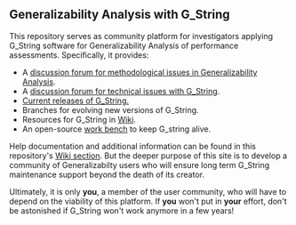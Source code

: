 ## Generalizability Analysis with G_String
This repository serves as community platform for investigators applying G_String software for Generalizability Analysis of performance assessments.
Specifically, it provides:
- A [discussion forum for methodological issues in Generalizability Analysis](../../discussions/1).
- A [discussion forum for technical issues with G_String](../../discussions/2).
- [Current releases of G_String.](../../../G_String/releases/tag/1.0.0)
- Branches for evolving new versions of G_String.
- Resources for G_String in [Wiki](../../wiki).
- An open-source [work bench](workbench) to keep G_string alive.
 
Help documentation and additional information can be found in this repository's [Wiki section](https://github.com/Papa-26/gsvi_root/wiki).
But the deeper purpose of this site is to develop a community of Generalizabilty users who will ensure long term G_String maintenance support beyond the death of its creator.

Ultimately, it is only **you**, a member of the user community, who will have to depend on the viability of this platform. If **you** won't put in **your** effort, don't be astonished if G_String won't work anymore in a few years!
